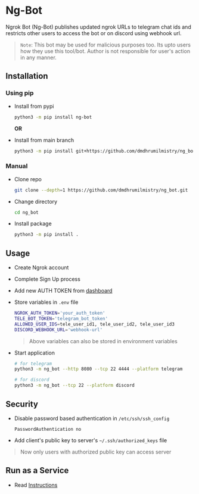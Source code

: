 # Ng-Bot

Ngrok Bot (Ng-Bot) publishes updated ngrok URLs to telegram chat ids and restricts other users to access the bot or on discord using webhook url.

> `Note`: This bot may be used for malicious purposes too. Its upto users how they use this tool/bot. Author is not responsible for user's action in any manner.

## Installation

### Using pip

- Install from pypi

  ```bash
  python3 -m pip install ng-bot
  ```

  **OR**

- Install from main branch

  ```bash
  python3 -m pip install git+https://github.com/dmdhrumilmistry/ng_bot.git
  ```

### Manual

- Clone repo

  ```bash
  git clone --depth=1 https://github.com/dmdhrumilmistry/ng_bot.git
  ```

- Change directory

  ```bash
  cd ng_bot
  ```

- Install package

  ```bash
  python3 -m pip install .
  ```


## Usage

- Create Ngrok account

- Complete Sign Up process

- Add new AUTH TOKEN from [dashboard](https://dashboard.ngrok.com/get-started/your-authtoken)

- Store variables in `.env` file

  ```bash
  NGROK_AUTH_TOKEN='your_auth_token'
  TELE_BOT_TOKEN='telegram_bot_token'
  ALLOWED_USER_IDS=tele_user_id1, tele_user_id2, tele_user_id3
  DISCORD_WEBHOOK_URL='webhook-url' 
  ```

  > Above variables can also be stored in environment variables

- Start application

  ```bash
  # for telegram
  python3 -m ng_bot --http 8080 --tcp 22 4444 --platform telegram

  # for discord
  python3 -m ng_bot --tcp 22 --platform discord
  ```

## Security

- Disable password based authentication in `/etc/ssh/ssh_config`
  
  ```config
  PasswordAuthentication no
  ```

- Add client's public key to server's `~/.ssh/authorized_keys` file

> Now only users with authorized public key can access server

## Run as a Service

- Read [Instructions](./service/README.md)

